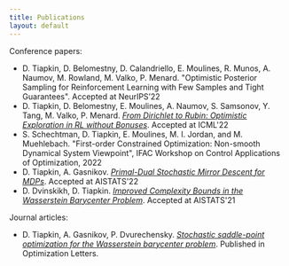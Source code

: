 ```yaml
---
title: Publications
layout: default
---
```


Conference papers:
* D. Tiapkin, D. Belomestny, D. Calandriello, E. Moulines, R. Munos, A. Naumov, M. Rowland, M. Valko, P. Menard. "Optimistic Posterior Sampling for Reinforcement Learning with Few Samples and Tight Guarantees". Accepted at NeurIPS’22
* D. Tiapkin, D. Belomestny, E. Moulines, A. Naumov, S. Samsonov, Y. Tang, M. Valko, P. Menard. [*From Dirichlet to Rubin: Optimistic Exploration in RL without Bonuses*](https://proceedings.mlr.press/v162/tiapkin22a.html). Accepted at ICML'22
* S. Schechtman, D. Tiapkin, E. Moulines, M. I. Jordan, and M. Muehlebach. "First-order Constrained Optimization: Non-smooth Dynamical System Viewpoint", IFAC Workshop on Control Applications of Optimization, 2022
* D. Tiapkin, A. Gasnikov. [*Primal-Dual Stochastic Mirror Descent for MDPs*](https://proceedings.mlr.press/v151/tiapkin22a.html). Accepted at AISTATS'22
* D. Dvinskikh, D. Tiapkin. [*Improved Complexity Bounds in the Wasserstein Barycenter Problem*](http://proceedings.mlr.press/v130/dvinskikh21a.html). Accepted at AISTATS'21

Journal articles:
* D. Tiapkin, A. Gasnikov, P. Dvurechensky. [*Stochastic saddle-point optimization for the Wasserstein barycenter problem*](https://link.springer.com/article/10.1007/s11590-021-01834-w). Published in Optimization Letters.

